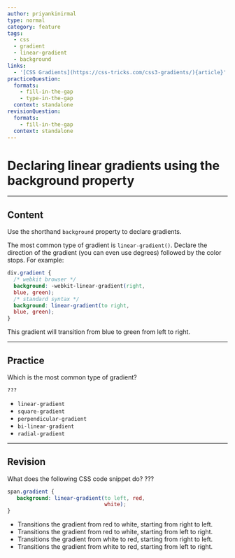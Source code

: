 ```yaml
---
author: priyankinirmal
type: normal
category: feature
tags:
  - css
  - gradient
  - linear-gradient
  - background
links:
  - '[CSS Gradients](https://css-tricks.com/css3-gradients/){article}'
practiceQuestion:
  formats:
    - fill-in-the-gap
    - type-in-the-gap
  context: standalone
revisionQuestion:
  formats:
    - fill-in-the-gap
  context: standalone
---
```


# Declaring linear gradients using the background property


---

## Content

Use the shorthand `background` property to declare gradients.

The most common type of  gradient is `linear-gradient()`. Declare the direction of the gradient (you can even use degrees) followed by the color stops. For example:

```css
div.gradient {
  /* webkit browser */
  background: -webkit-linear-gradient(right,
  blue, green);
  /* standard syntax */
  background: linear-gradient(to right,
  blue, green);
}
```

This gradient will transition from blue to green from left to right.


---

## Practice

Which is the most common type of gradient?
```css
???
```

- `linear-gradient`
- `square-gradient`
- `perpendicular-gradient`
- `bi-linear-gradient`
- `radial-gradient`


---

## Revision

What does the following CSS code snippet do? ???

```css
span.gradient {
   background: linear-gradient(to left, red,
                               white);
}
```

- Transitions the gradient from red to white, starting from right to left.
- Transitions the gradient from red to white, starting from left to right.
- Transitions the gradient from white to red, starting from right to left.
- Transitions the gradient from white to red, starting from left to right.
